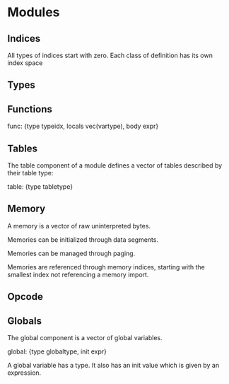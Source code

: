 # Modules

## Indices 

All types of indices start with zero.  Each class of definition has its own index space

## Types

## Functions

func: {type typeidx, locals vec(vartype), body expr}

## Tables

The table component of a module defines a vector of tables described by their table type:

table: {type tabletype}

## Memory

A memory is a vector of raw uninterpreted bytes.

Memories can be initialized through data segments.

Memories can be managed through paging.

Memories are referenced through memory indices, starting with the smallest index not referencing a memory import.

## Opcode

## Globals

The global component is a vector of global variables.

global: {type globaltype, init expr}

A global variable has a type. It also has an init value which is given by an expression.